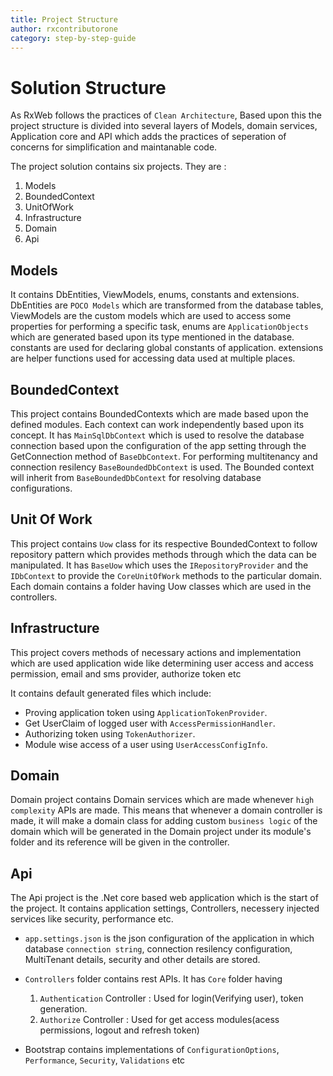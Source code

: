 ```yaml
---
title: Project Structure
author: rxcontributorone
category: step-by-step-guide  
---
```


# Solution Structure
As RxWeb follows the practices of `Clean Architecture`, Based upon this the project structure is divided into several layers of Models, domain services, Application core and API which adds the practices of seperation of concerns for simplification and maintanable code. 

The project solution contains six projects. They are : 

1. Models
2. BoundedContext 
3. UnitOfWork
4. Infrastructure
5. Domain
6. Api

## Models
It contains DbEntities, ViewModels, enums, constants and extensions.
DbEntities are `POCO Models` which are transformed from the database tables, ViewModels are the custom models which are used to access some properties for performing a specific task, enums are `ApplicationObjects` which are generated based upon its type mentioned in the database.
constants are used for declaring global constants of application. extensions are helper functions used for accessing data used at multiple places.        

## BoundedContext
This project contains BoundedContexts which are made based upon the defined modules. Each context can work independently based upon its 
concept. It has `MainSqlDbContext` which is used to resolve the database connection based upon the configuration of the app setting through the  GetConnection method of `BaseDbContext`. For performing multitenancy and connection resilency `BaseBoundedDbContext` is used. The Bounded context will inherit from `BaseBoundedDbContext` for resolving database configurations.

## Unit Of Work
This project contains `Uow` class for its respective BoundedContext to follow repository pattern which provides methods through which the data can be manipulated. It has `BaseUow` which uses the `IRepositoryProvider` and the `IDbContext` to provide the `CoreUnitOfWork` methods to the particular domain. Each domain contains a folder having Uow classes which are used in the controllers.   

## Infrastructure
This project covers methods of necessary actions and implementation which are used application wide like determining user access and access permission, email and sms provider, authorize token etc  

It contains default generated files which include:

* Proving application token using `ApplicationTokenProvider`.
* Get UserClaim of logged user with `AccessPermissionHandler`.
* Authorizing token using `TokenAuthorizer`.
* Module wise access of a user using `UserAccessConfigInfo`.

## Domain
Domain project contains Domain services which are made whenever `high complexity` APIs are made. This means that whenever a domain controller is made, it will make a domain class  for adding custom `business logic` of the domain which will be generated in the Domain project under its module's folder and its reference will be given in the controller.

## Api
The Api project is the .Net core based web application which is the start of the project. It contains application settings, Controllers, necessery injected services like security, performance etc.

* `app.settings.json` is the json configuration of the application in which database `connection string`, connection resilency configuration, MultiTenant details, security and other details are stored.
* `Controllers` folder contains rest APIs.
  It has `Core` folder having 
  1) `Authentication` Controller : Used for login(Verifying user), token generation.
  2) `Authorize` Controller : Used for get access modules(acess permissions, logout and refresh token)  

* Bootstrap contains implementations of `ConfigurationOptions`, `Performance`, `Security`, `Validations` etc 

